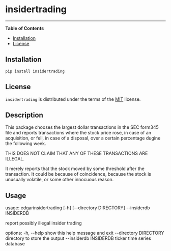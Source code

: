 # insidertrading

-----

**Table of Contents**

- [Installation](#installation)
- [License](#license)

## Installation

```console
pip install insidertrading
```

## License

`insidertrading` is distributed under the terms of the [MIT](https://spdx.org/licenses/MIT.html) license.

## Description

This package chooses the largest dollar transactions in the SEC form345
file and reports transactions where the stock price rose, in case of an
acquisition, or fell, in case of a disposal, over a certain percentage
dugine the following week.

THIS DOES NOT CLAIM THAT ANY OF THESE TRANSACTIONS ARE ILLEGAL.

It merely reports that the stock moved by some threshold after the
transaction. It could be because of coincidence, because the stock is
unusually volatile, or some other innocuous reason.

## Usage

usage: edgarinsidertrading [-h] [--directory DIRECTORY] --insiderdb INSIDERDB

report possibly illegal insider trading

options:
  -h, --help            show this help message and exit
  --directory DIRECTORY
                        directory to store the output
  --insiderdb INSIDERDB
                        ticker time series database
